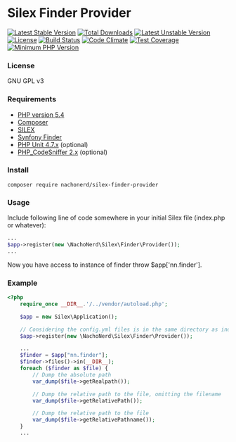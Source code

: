 Silex Finder Provider
===============
[![Latest Stable Version](https://poser.pugx.org/nachonerd/silex-finder-provider/v/stable)](https://packagist.org/packages/nachonerd/silex-finder-provider) [![Total Downloads](https://poser.pugx.org/nachonerd/silex-finder-provider/downloads)](https://packagist.org/packages/nachonerd/silex-finder-provider) [![Latest Unstable Version](https://poser.pugx.org/nachonerd/silex-finder-provider/v/unstable)](https://packagist.org/packages/nachonerd/silex-finder-provider) [![License](https://poser.pugx.org/nachonerd/silex-finder-provider/license)](https://packagist.org/packages/nachonerd/silex-finder-provider) [![Build Status](https://travis-ci.org/nachonerd/silex_finder_provider.svg?branch=master)](https://travis-ci.org/nachonerd/silex_finder_provider) [![Code Climate](https://codeclimate.com/github/nachonerd/silex_finder_provider/badges/gpa.svg)](https://codeclimate.com/github/nachonerd/silex_finder_provider) [![Test Coverage](https://codeclimate.com/github/nachonerd/silex_finder_provider/badges/coverage.svg)](https://codeclimate.com/github/nachonerd/silex_finder_provider/coverage)
[![Minimum PHP Version](https://img.shields.io/badge/php-%3E%3D%205.4-8892BF.svg?style=flat-square)](https://php.net/)

### License
GNU GPL v3

### Requirements
- [PHP version 5.4](http://php.net/releases/5_4_0.php)
- [Composer](https://getcomposer.org/)
- [SILEX](http://silex.sensiolabs.org/)
- [Synfony Finder](http://symfony.com/doc/current/components/finder.html)
- [PHP Unit 4.7.x](https://phpunit.de/) (optional)
- [PHP_CodeSniffer 2.x](http://pear.php.net/package/PHP_CodeSniffer/redirected) (optional)

### Install

```
composer require nachonerd/silex-finder-provider
```

### Usage

Include following line of code somewhere in your initial Silex file (index.php or whatever):

```php
...
$app->register(new \NachoNerd\Silex\Finder\Provider());
...
```
Now you have access to instance of finder throw $app['nn.finder'].

### Example

```php
<?php
    require_once __DIR__.'/../vendor/autoload.php';

    $app = new Silex\Application();

    // Considering the config.yml files is in the same directory as index.php
    $app->register(new \NachoNerd\Silex\Finder\Provider());

    ...
    $finder = $app["nn.finder"];
    $finder->files()->in(__DIR__);
    foreach ($finder as $file) {
        // Dump the absolute path
        var_dump($file->getRealpath());

        // Dump the relative path to the file, omitting the filename
        var_dump($file->getRelativePath());

        // Dump the relative path to the file
        var_dump($file->getRelativePathname());
    }
    ...
```
